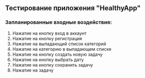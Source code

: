 ## Тестирование приложения "HealthyApp" 

### Запланированные входные воздействия:

1. Нажатие на кнопку вход в аккаунт
2. Нажатие на кнопку регистрация
3. Нажатие на выпадающий список категорий
4. Нажатие на категорию в выпадающем списке
5. Нажатие на кнопку создать новую задачу
6. Нажатие на кнопку выбрать дату
7. Нажатие на кнопку сохранить задачу
8. Нажатие на задачу
